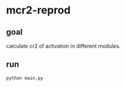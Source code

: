 # mcr2-reprod
## goal
calculate cr2 of activation in different modules.

## run
```
python main.py
```
